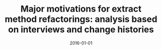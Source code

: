 ---
title: "Major motivations for extract method refactorings: analysis based on interviews and change histories"
collection: publications
permalink: /publication/2016-01-01-Major-motivations-for-extract-method-refactorings-analysis-based-on-interviews-and-change-histories
date: 2016-01-01
venue: 'Frontiers Comput. Sci.'
paperurl: 'https://doi.org/10.1007/s11704-016-5131-4'
citation: ' Wenmei Liu,  Hui Liu&quot;Major motivations for extract method refactorings: analysis based on interviews and change histories.&quot; Frontiers Comput. Sci., 2016.'
---